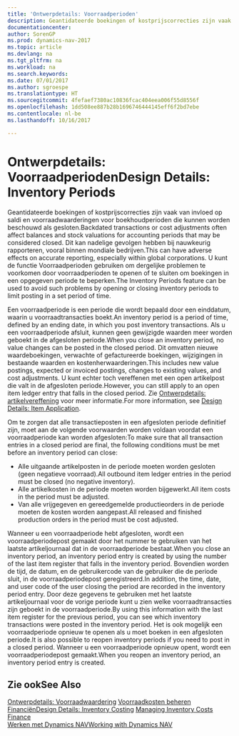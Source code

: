 ```yaml
---
title: 'Ontwerpdetails: Voorraadperioden'
description: Geantidateerde boekingen of kostprijscorrecties zijn vaak van invloed op saldi en voorraadwaarderingen voor boekhoudperioden die kunnen worden beschouwd als gesloten. Dit kan nadelige gevolgen hebben bij nauwkeurig rapporteren, vooral binnen mondiale bedrijven. U kunt de functie Voorraadperioden gebruiken om dergelijke problemen te voorkomen door voorraadperioden te openen of te sluiten om boekingen in een opgegeven periode te beperken.
documentationcenter: 
author: SorenGP
ms.prod: dynamics-nav-2017
ms.topic: article
ms.devlang: na
ms.tgt_pltfrm: na
ms.workload: na
ms.search.keywords: 
ms.date: 07/01/2017
ms.author: sgroespe
ms.translationtype: HT
ms.sourcegitcommit: 4fefaef7380ac10836fcac404eea006f55d8556f
ms.openlocfilehash: 1dd508ee887b28b1696746444145eff6f2bd7ebe
ms.contentlocale: nl-be
ms.lasthandoff: 10/16/2017

---
```

# <a name="design-details-inventory-periods"></a><span data-ttu-id="ea125-105">Ontwerpdetails: Voorraadperioden</span><span class="sxs-lookup"><span data-stu-id="ea125-105">Design Details: Inventory Periods</span></span>
<span data-ttu-id="ea125-106">Geantidateerde boekingen of kostprijscorrecties zijn vaak van invloed op saldi en voorraadwaarderingen voor boekhoudperioden die kunnen worden beschouwd als gesloten.</span><span class="sxs-lookup"><span data-stu-id="ea125-106">Backdated transactions or cost adjustments often affect balances and stock valuations for accounting periods that may be considered closed.</span></span> <span data-ttu-id="ea125-107">Dit kan nadelige gevolgen hebben bij nauwkeurig rapporteren, vooral binnen mondiale bedrijven.</span><span class="sxs-lookup"><span data-stu-id="ea125-107">This can have adverse effects on accurate reporting, especially within global corporations.</span></span> <span data-ttu-id="ea125-108">U kunt de functie Voorraadperioden gebruiken om dergelijke problemen te voorkomen door voorraadperioden te openen of te sluiten om boekingen in een opgegeven periode te beperken.</span><span class="sxs-lookup"><span data-stu-id="ea125-108">The Inventory Periods feature can be used to avoid such problems by opening or closing inventory periods to limit posting in a set period of time.</span></span>  

 <span data-ttu-id="ea125-109">Een voorraadperiode is een periode die wordt bepaald door een einddatum, waarin u voorraadtransacties boekt.</span><span class="sxs-lookup"><span data-stu-id="ea125-109">An inventory period is a period of time, defined by an ending date, in which you post inventory transactions.</span></span> <span data-ttu-id="ea125-110">Als u een voorraadperiode afsluit, kunnen geen gewijzigde waarden meer worden geboekt in de afgesloten periode.</span><span class="sxs-lookup"><span data-stu-id="ea125-110">When you close an inventory period, no value changes can be posted in the closed period.</span></span> <span data-ttu-id="ea125-111">Dit omvatten nieuwe waardeboekingen, verwachte of gefactureerde boekingen, wijzigingen in bestaande waarden en kostenherwaarderingen.</span><span class="sxs-lookup"><span data-stu-id="ea125-111">This includes new value postings, expected or invoiced postings, changes to existing values, and cost adjustments.</span></span> <span data-ttu-id="ea125-112">U kunt echter toch vereffenen met een open artikelpost die valt in de afgesloten periode.</span><span class="sxs-lookup"><span data-stu-id="ea125-112">However, you can still apply to an open item ledger entry that falls in the closed period.</span></span> <span data-ttu-id="ea125-113">Zie [Ontwerpdetails: artikelvereffening](design-details-item-application.md) voor meer informatie.</span><span class="sxs-lookup"><span data-stu-id="ea125-113">For more information, see [Design Details: Item Application](design-details-item-application.md).</span></span>  

 <span data-ttu-id="ea125-114">Om te zorgen dat alle transactieposten in een afgesloten periode definitief zijn, moet aan de volgende voorwaarden worden voldaan voordat een voorraadperiode kan worden afgesloten:</span><span class="sxs-lookup"><span data-stu-id="ea125-114">To make sure that all transaction entries in a closed period are final, the following conditions must be met before an inventory period can close:</span></span>  

-   <span data-ttu-id="ea125-115">Alle uitgaande artikelposten in de periode moeten worden gesloten (geen negatieve voorraad).</span><span class="sxs-lookup"><span data-stu-id="ea125-115">All outbound item ledger entries in the period must be closed (no negative inventory).</span></span>  
-   <span data-ttu-id="ea125-116">Alle artikelkosten in de periode moeten worden bijgewerkt.</span><span class="sxs-lookup"><span data-stu-id="ea125-116">All item costs in the period must be adjusted.</span></span>  
-   <span data-ttu-id="ea125-117">Van alle vrijgegeven en gereedgemelde productieorders in de periode moeten de kosten worden aangepast.</span><span class="sxs-lookup"><span data-stu-id="ea125-117">All released and finished production orders in the period must be cost adjusted.</span></span>  

 <span data-ttu-id="ea125-118">Wanneer u een voorraadperiode hebt afgesloten, wordt een voorraadperiodepost gemaakt door het nummer te gebruiken van het laatste artikeljournaal dat in de voorraadperiode bestaat.</span><span class="sxs-lookup"><span data-stu-id="ea125-118">When you close an inventory period, an inventory period entry is created by using the number of the last item register that falls in the inventory period.</span></span> <span data-ttu-id="ea125-119">Bovendien worden de tijd, de datum, en de gebruikercode van de gebruiker die de periode sluit, in de voorraadperiodepost geregistreerd.</span><span class="sxs-lookup"><span data-stu-id="ea125-119">In addition, the time, date, and user code of the user closing the period are recorded in the inventory period entry.</span></span> <span data-ttu-id="ea125-120">Door deze gegevens te gebruiken met het laatste artikeljournaal voor de vorige periode kunt u zien welke voorraadtransacties zijn geboekt in de voorraadperiode.</span><span class="sxs-lookup"><span data-stu-id="ea125-120">By using this information with the last item register for the previous period, you can see which inventory transactions were posted in the inventory period.</span></span> <span data-ttu-id="ea125-121">Het is ook mogelijk een voorraadperiode opnieuw te openen als u moet boeken in een afgesloten periode.</span><span class="sxs-lookup"><span data-stu-id="ea125-121">It is also possible to reopen inventory periods if you need to post in a closed period.</span></span> <span data-ttu-id="ea125-122">Wanneer u een voorraadperiode opnieuw opent, wordt een voorraadperiodepost gemaakt.</span><span class="sxs-lookup"><span data-stu-id="ea125-122">When you reopen an inventory period, an inventory period entry is created.</span></span>  

## <a name="see-also"></a><span data-ttu-id="ea125-123">Zie ook</span><span class="sxs-lookup"><span data-stu-id="ea125-123">See Also</span></span>  
 <span data-ttu-id="ea125-124">[Ontwerpdetails: Voorraadwaardering](design-details-inventory-costing.md) [Voorraadkosten beheren](finance-manage-inventory-costs.md) [Financiën](finance.md)</span><span class="sxs-lookup"><span data-stu-id="ea125-124">[Design Details: Inventory Costing](design-details-inventory-costing.md) [Managing Inventory Costs](finance-manage-inventory-costs.md) [Finance](finance.md)</span></span>  
 [<span data-ttu-id="ea125-125">Werken met Dynamics NAV</span><span class="sxs-lookup"><span data-stu-id="ea125-125">Working with Dynamics NAV</span></span>](ui-work-product.md)

